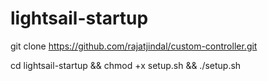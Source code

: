 # lightsail-startup

git clone https://github.com/rajatjindal/custom-controller.git

cd lightsail-startup && chmod +x setup.sh && ./setup.sh
